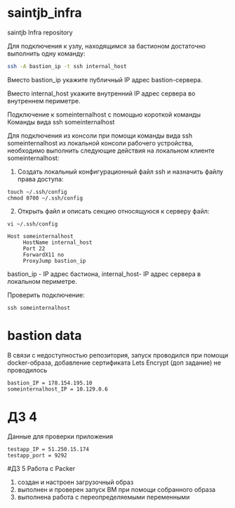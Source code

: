# saintjb_infra
saintjb Infra repository

Для подключения к узлу, находящимся за бастионом достаточно выполнить одну команду:
``` bash
ssh -A bastion_ip -t ssh internal_host
```
Вместо bastion_ip укажите публичный IP адрес bastion-сервера.

Вместо internal_host укажите внутренний IP адрес сервера во внутреннем периметре.

Подключение к someinternalhost с помощью короткой команды
Команды вида ssh someinternalhost

Для подключения из консоли при помощи команды вида ssh someinternalhost из локальной консоли рабочего устройства, необходимо выполнить следующие действия на локальном клиенте someinternalhost:

1) Создать локальный конфигурационный файл ssh и назначить файлу права доступа:
```
touch ~/.ssh/config
chmod 0700 ~/.ssh/config
```
2) Открыть файл и описать секцию относящуюся к серверу файл:
```
vi ~/.ssh/config
```
```
Host someinternalhost
     HostName internal_host
     Port 22
     ForwardX11 no
     ProxyJump bastion_ip 
```
bastion_ip - IP адрес бастиона, internal_host- IP адрес сервера в локальном периметре.

Проверить подключение:
```
ssh someinternalhost
```
# bastion data
В связи с недоступностью репозитория, запуск проводился при помощи docker-образа, добавление сертификата Lets Encrypt (доп задание) не проводилось
```
bastion_IP = 178.154.195.10
someinternalhost_IP = 10.129.0.6
```
# ДЗ 4
Данные для проверки приложения
```
testapp_IP = 51.250.15.174
testapp_port = 9292
```

#ДЗ 5
Работа с Packer
1) создан и настроен загрузочный образ
2) выполнен и проверен запуск ВМ при помощи собранного образа
3) выполнена работа с переопределяемыми переменными
